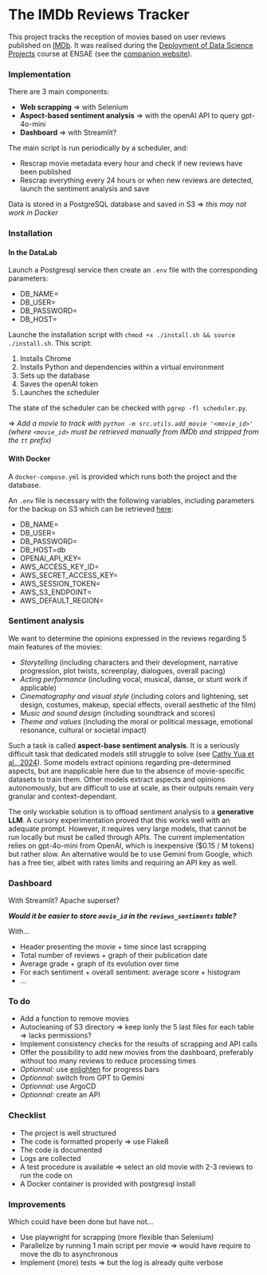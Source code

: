 # The IMDb Reviews Tracker
This project tracks the reception of movies based on user reviews published on [IMDb](https://www.imdb.com). It was realised during the [Deployment of Data Science Projects](https://www.ensae.fr/courses/6052-mise-en-production-des-projets-de-data-science) course at ENSAE (see the [companion website](https://ensae-reproductibilite.github.io/website/)).

### Implementation
There are 3 main components:
- **Web scrapping** => with Selenium
- **Aspect-based sentiment analysis** => with the openAI API to query gpt-4o-mini
- **Dashboard** => with Streamlit?

The main script is run periodically by a scheduler, and:
- Rescrap movie metadata every hour and check if new reviews have been published
- Rescrap everything every 24 hours or when new reviews are detected, launch the sentiment analysis and save

Data is stored in a PostgreSQL database and saved in S3 => *this may not work in Docker*

### Installation
#### In the DataLab
Launch a Postgresql service then create an `.env` file with the corresponding parameters:
- DB_NAME=
- DB_USER=
- DB_PASSWORD=
- DB_HOST=

Launche the installation script with `chmod +x ./install.sh && source ./install.sh`. This script:
1. Installs Chrome
2. Installs Python and dependencies within a virtual environment
3. Sets up the database
4. Saves the openAI token
5. Launches the scheduler

The state of the scheduler can be checked with `pgrep -fl scheduler.py`.

=> *Add a movie to track with `python -m src.utils.add_movie '<movie_id>'` (where `<movie_id>` must be retrieved manually from IMDb and stripped from the `tt` prefix)*

#### With Docker
A `docker-compose.yml` is provided which runs both the project and the database. 

An `.env` file is necessary with the following variables, including parameters for the backup on S3 which can be retrieved [here](https://datalab.sspcloud.fr/account/storage):
- DB_NAME=*<to be set>*
- DB_USER=*<to be set>*
- DB_PASSWORD=*<to be set>*
- DB_HOST=db
- OPENAI_API_KEY=*<to be set>*
- AWS_ACCESS_KEY_ID=
- AWS_SECRET_ACCESS_KEY=
- AWS_SESSION_TOKEN=
- AWS_S3_ENDPOINT=
- AWS_DEFAULT_REGION=

### Sentiment analysis
We want to determine the opinions expressed in the reviews regarding 5 main features of the movies:
- *Storytelling* (including characters and their development, narrative progression, plot twists, screenplay, dialogues, overall pacing)
- *Acting performance* (including vocal, musical, danse, or stunt work if applicable)
- *Cinematography and visual style* (including colors and lightening, set design, costumes, makeup, special effects, overall aesthetic of the film)
- *Music and sound design* (including soundtrack and scores)
- *Theme and values* (including the moral or political message, emotional resonance, cultural or societal impact)

Such a task is called **aspect-base sentiment analysis**. It is a seriously difficult task that dedicated models still struggle to solve (see [Cathy Yua et al., 2024](https://arxiv.org/abs/2311.10777)). Some models extract opinions regarding pre-determined aspects, but are inapplicable here due to the absence of movie-specific datasets to train them. Other models extract aspects and opinions autonomously, but are difficult to use at scale, as their outputs remain very granular and context-dependant.

The only workable solution is to offload sentiment analysis to a **generative LLM**. A cursory experimentation proved that this works well with an adequate prompt. However, it requires very large models, that cannot be run locally but must be called through APIs. The current implementation relies on gpt-4o-mini from OpenAI, which is inexpensive ($0.15 / M tokens) but rather slow. An alternative would be to use Gemini from Google, which has a free tier, albeit with rates limits and requiring an API key as well.

### Dashboard
With Streamlit? Apache superset?

***Would it be easier to store `movie_id` in the `reviews_sentiments` table?***

With...
- Header presenting the movie + time since last scrapping
- Total number of reviews + graph of their publication date
- Average grade + graph of its evolution over time
- For each sentiment + overall sentiment: average score + histogram
- ...

### To do
- Add a function to remove movies
- Autocleaning of S3 directory => keep lonly the 5 last files for each table => lacks permissions?
- Implement consistency checks for the results of scrapping and API calls
- Offer the possibility to add new movies from the dashboard, preferably without too many reviews to reduce processing times
- *Optionnal:* use [enlighten](https://python-enlighten.readthedocs.io/en/stable/index.html) for progress bars
- *Optionnal:* switch from GPT to Gemini 
- *Optionnal:* use ArgoCD
- *Optionnal:* create an API

### Checklist
- The project is well structured
- The code is formatted properly => use Flake8
- The code is documented
- Logs are collected
- A test procedure is available => select an old movie with 2-3 reviews to run the code on
- A Docker container is provided with postgresql install

### Improvements
Which could have been done but have not...
- Use playwright for scrapping (more flexible than Selenium)
- Parallelize by running 1 main script per movie => would have require to move the db to asynchronous
- Implement (more) tests => but the log is already quite verbose